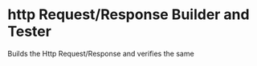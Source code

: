 http Request/Response Builder and Tester
========================================

Builds the Http Request/Response and verifies the same

